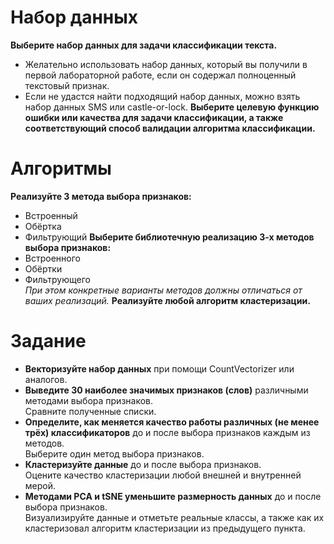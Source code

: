 # Набор данных

**Выберите набор данных для задачи классификации текста.**
  - Желательно использовать набор данных, который вы получили в первой лабораторной работе, если он содержал полноценный текстовый признак.
  - Если не удастся найти подходящий набор данных, можно взять набор данных SMS или castle-or-lock.
**Выберите целевую функцию ошибки или качества для задачи классификации, а также соответствующий способ валидации алгоритма классификации.**

# Алгоритмы

**Реализуйте 3 метода выбора признаков:**
  - Встроенный
  - Обёртка
  - Фильтрующий
**Выберите библиотечную реализацию 3-х методов выбора признаков:**
  - Встроенного
  - Обёртки
  - Фильтрующего  
  _При этом конкретные варианты методов должны отличаться от ваших реализаций._
**Реализуйте любой алгоритм кластеризации.**

# Задание

- **Векторизуйте набор данных** при помощи CountVectorizer или аналогов.
- **Выведите 30 наиболее значимых признаков (слов)** различными методами выбора признаков.  
  Сравните полученные списки.
- **Определите, как меняется качество работы различных (не менее трёх) классификаторов** до и после выбора признаков каждым из методов.  
  Выберите один метод выбора признаков.
- **Кластеризуйте данные** до и после выбора признаков.  
  Оцените качество кластеризации любой внешней и внутренней мерой.
- **Методами PCA и tSNE уменьшите размерность данных** до и после выбора признаков.  
  Визуализируйте данные и отметьте реальные классы, а также как их кластеризовал алгоритм кластеризации из предыдущего пункта.
